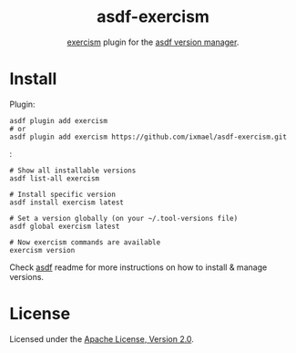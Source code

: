 <div align="center">

# asdf-exercism
[exercism](https://exercism.org/) plugin for the [asdf version manager](https://asdf-vm.com).

</div>

# Install

Plugin:

```shell
asdf plugin add exercism
# or
asdf plugin add exercism https://github.com/ixmael/asdf-exercism.git
```

<YOUR TOOL>:

```shell
# Show all installable versions
asdf list-all exercism

# Install specific version
asdf install exercism latest

# Set a version globally (on your ~/.tool-versions file)
asdf global exercism latest

# Now exercism commands are available
exercism version
```

Check [asdf](https://github.com/asdf-vm/asdf) readme for more instructions on how to
install & manage versions.

# License
Licensed under the [Apache License, Version 2.0](https://www.apache.org/licenses/LICENSE-2.0).